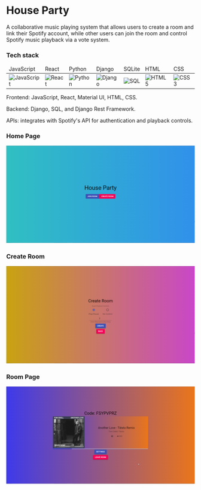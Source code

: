 # House Party

A collaborative music playing system that allows users to create a room and link their Spotify account, while other
users can join the room and control Spotify music playback via a vote system.

### Tech stack

<table>
  <thead>
    <td>JavaScript</td>
    <td>React</td>
    <td>Python</td>
    <td>Django</td>
    <td>SQLite</td>
    <td>HTML</td>
    <td>CSS</td>
  </thead>
  <tbody>
    <tr>
      <td><img alt="JavaScript" height=50 src="https://cdn.jsdelivr.net/gh/devicons/devicon/icons/javascript/javascript-original.svg" /></td>
      <td><img alt="React" height=50 src="https://cdn.jsdelivr.net/gh/devicons/devicon/icons/react/react-original.svg" /></td>
      <td><img alt="Python" height=50 src="https://cdn.jsdelivr.net/gh/devicons/devicon/icons/python/python-original.svg" /></td>
      <td><img alt="Django" height=50 src="https://cdn.jsdelivr.net/gh/devicons/devicon/icons/django/django-plain.svg" /></td>
      <td><img alt="SQL" height=50 src="https://cdn.jsdelivr.net/gh/devicons/devicon/icons/sqlite/sqlite-original.svg" /></td>
      <td><img alt="HTML5" height=50 src="https://cdn.jsdelivr.net/gh/devicons/devicon/icons/html5/html5-original.svg" /></td>
      <td><img alt="CSS3" height=50 src="https://cdn.jsdelivr.net/gh/devicons/devicon/icons/css3/css3-original.svg" /></td>
    </tr>
  </tbody>
</table>


Frontend: JavaScript, React, Material UI, HTML, CSS.

Backend: Django, SQL, and Django Rest Framework.

APIs: integrates with Spotify's API for authentication and playback controls.

### Home Page

![HomePage](media/images/homepage.png?raw=true "Home Page")

### Create Room

![CreateRoomPage](media/images/createroompage.png?raw=true "Home Page")

### Room Page

![RoomPage](media/images/roompage.png?raw=true "Home Page")

